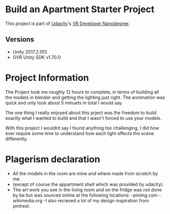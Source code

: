 # Build an Apartment Starter Project

This project is part of [Udacity](https://www.udacity.com "Udacity - Be in demand")'s [VR Developer Nanodegree](https://www.udacity.com/course/vr-developer-nanodegree--nd017).

## Versions
- Unity 2017.2.0f3
- GVR Unity SDK v1.70.0

# Project Information

The Project took me roughly 12 hours to complete, in terms of building all the models in blender and getting the lighting just right. The annimation was quick and only took about 5 minuets in total I would say.

The one thing I really enjoyed about this prject was the freedom to build exactly what I wanted to build and that I wasn't forced to use your models.

With this project I wouldnt say I found anything too challenging, I did how ever require some time to understand how each light effects the scene differently.


# Plagerism declaration
- All the models in the room are mine and where made from scratch by me.
- (except of course the appartment shell which was provided by udacity).
- The art work you see in the living room and on the fridge was not done by be but was sourced online at the following locations:
    -pinimg.com
    -wikimedia.org
-I also recieved a lot of my design inspiration from pintrest.